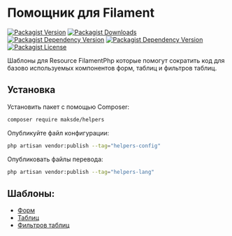 # Помощник для Filament

[![Packagist Version](https://img.shields.io/packagist/v/maksde/helpers)](https://packagist.org/packages/maksde/helpers)
[![Packagist Downloads](https://img.shields.io/packagist/dt/maksde/helpers)](https://packagist.org/packages/maksde/helpers)
[![Packagist Dependency Version](https://img.shields.io/packagist/dependency-v/maksde/helpers/php)](https://packagist.org/packages/maksde/helpers)
[![Packagist Dependency Version](https://img.shields.io/packagist/dependency-v/maksde/helpers/filament%2Ffilament)](https://packagist.org/packages/maksde/helpers)
[![Packagist License](https://img.shields.io/packagist/l/maksde/helpers)](https://packagist.org/packages/maksde/helpers)


Шаблоны для Resource FilamentPhp которые помогут сократить код для базово используемых компонентов форм, таблиц и фильтров таблиц.

## Установка

Установить пакет с помощью Composer:
```bash
composer require maksde/helpers
```

Опубликуйте файл конфигурации:
```bash
php artisan vendor:publish --tag="helpers-config"
```

Опубликовать файлы перевода:
```bash
php artisan vendor:publish --tag="helpers-lang"
```

## Шаблоны:

* [Форм](documentation/forms.md)
* [Таблиц](documentation/tables.md)
* [Фильтров таблиц](documentation/table-filters.md)
